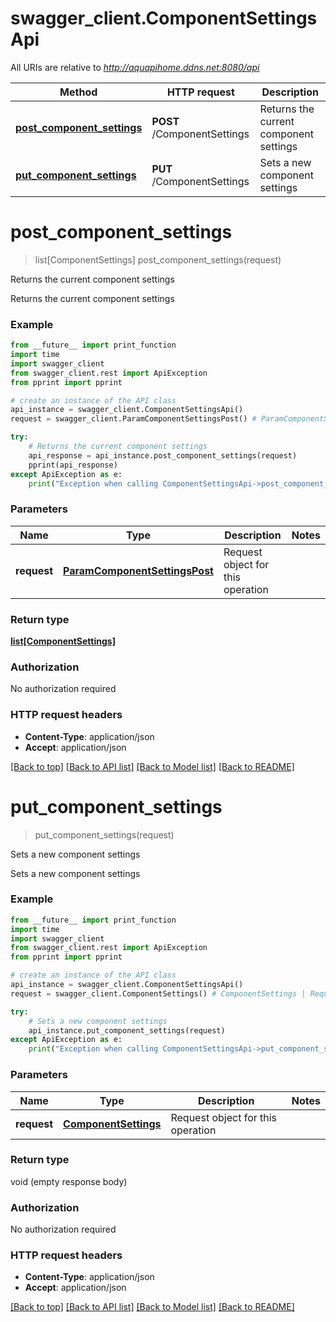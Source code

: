 # swagger_client.ComponentSettingsApi

All URIs are relative to *http://aquapihome.ddns.net:8080/api*

Method | HTTP request | Description
------------- | ------------- | -------------
[**post_component_settings**](ComponentSettingsApi.md#post_component_settings) | **POST** /ComponentSettings | Returns the current component settings
[**put_component_settings**](ComponentSettingsApi.md#put_component_settings) | **PUT** /ComponentSettings | Sets a new component settings


# **post_component_settings**
> list[ComponentSettings] post_component_settings(request)

Returns the current component settings

Returns the current component settings

### Example 
```python
from __future__ import print_function
import time
import swagger_client
from swagger_client.rest import ApiException
from pprint import pprint

# create an instance of the API class
api_instance = swagger_client.ComponentSettingsApi()
request = swagger_client.ParamComponentSettingsPost() # ParamComponentSettingsPost | Request object for this operation

try: 
    # Returns the current component settings
    api_response = api_instance.post_component_settings(request)
    pprint(api_response)
except ApiException as e:
    print("Exception when calling ComponentSettingsApi->post_component_settings: %s\n" % e)
```

### Parameters

Name | Type | Description  | Notes
------------- | ------------- | ------------- | -------------
 **request** | [**ParamComponentSettingsPost**](ParamComponentSettingsPost.md)| Request object for this operation | 

### Return type

[**list[ComponentSettings]**](ComponentSettings.md)

### Authorization

No authorization required

### HTTP request headers

 - **Content-Type**: application/json
 - **Accept**: application/json

[[Back to top]](#) [[Back to API list]](../README.md#documentation-for-api-endpoints) [[Back to Model list]](../README.md#documentation-for-models) [[Back to README]](../README.md)

# **put_component_settings**
> put_component_settings(request)

Sets a new component settings

Sets a new component settings

### Example 
```python
from __future__ import print_function
import time
import swagger_client
from swagger_client.rest import ApiException
from pprint import pprint

# create an instance of the API class
api_instance = swagger_client.ComponentSettingsApi()
request = swagger_client.ComponentSettings() # ComponentSettings | Request object for this operation

try: 
    # Sets a new component settings
    api_instance.put_component_settings(request)
except ApiException as e:
    print("Exception when calling ComponentSettingsApi->put_component_settings: %s\n" % e)
```

### Parameters

Name | Type | Description  | Notes
------------- | ------------- | ------------- | -------------
 **request** | [**ComponentSettings**](ComponentSettings.md)| Request object for this operation | 

### Return type

void (empty response body)

### Authorization

No authorization required

### HTTP request headers

 - **Content-Type**: application/json
 - **Accept**: application/json

[[Back to top]](#) [[Back to API list]](../README.md#documentation-for-api-endpoints) [[Back to Model list]](../README.md#documentation-for-models) [[Back to README]](../README.md)

